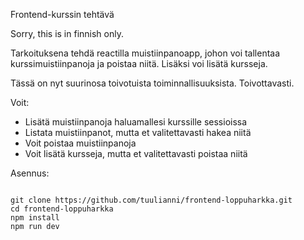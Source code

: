 Frontend-kurssin tehtävä

Sorry, this is in finnish only.

Tarkoituksena tehdä reactilla muistiinpanoapp, johon voi tallentaa kurssimuistiinpanoja ja poistaa niitä. Lisäksi voi lisätä kursseja.

Tässä on nyt suurinosa toivotuista toiminnallisuuksista. Toivottavasti.

Voit:
- Lisätä muistiinpanoja haluamallesi kurssille sessioissa
- Listata muistiinpanot, mutta et valitettavasti hakea niitä
- Voit poistaa muistiinpanoja
- Voit lisätä kursseja, mutta et valitettavasti poistaa niitä

Asennus:

<code>
git clone https://github.com/tuulianni/frontend-loppuharkka.git
cd frontend-loppuharkka
npm install
npm run dev
</code>






